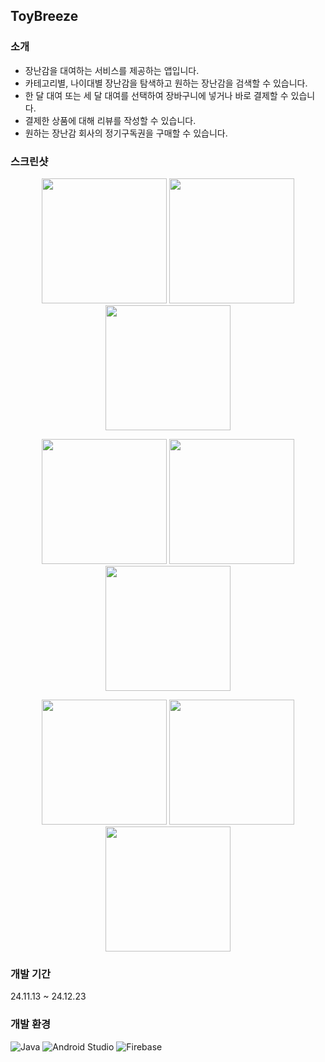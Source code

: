 ## ToyBreeze

### 소개
- 장난감을 대여하는 서비스를 제공하는 앱입니다. 
- 카테고리별, 나이대별 장난감을 탐색하고 원하는 장난감을 검색할 수 있습니다. 
- 한 달 대여 또는 세 달 대여를 선택하여 장바구니에 넣거나 바로 결제할 수 있습니다.
- 결제한 상품에 대해 리뷰를 작성할 수 있습니다. 
- 원하는 장난감 회사의 정기구독권을 구매할 수 있습니다. 
 
### 스크린샷
<p align="center">
  <img src="https://github.com/user-attachments/assets/94d83f22-afb7-4314-b53e-c500104dd32c" width="200"/>
  <img src="https://github.com/user-attachments/assets/8cdc3466-f4d1-432d-89dd-372dccb2da46" width="200"/>
  <img src="https://github.com/user-attachments/assets/698def9b-120e-488b-9c32-6e5ee3c55590" width="200"/>
</p>
<p align="center">
  <img src="https://github.com/user-attachments/assets/35f17516-94e7-4851-bd6d-c0f23d20c22d" width="200"/>
  <img src="https://github.com/user-attachments/assets/5a402d6c-2cc7-44e8-a45e-7e08225e8c76" width="200"/>
  <img src="https://github.com/user-attachments/assets/bd5f3302-f520-44c8-88d4-caa943ad9f2d" width="200"/>
</p>
<p align="center">
  <img src="https://github.com/user-attachments/assets/3c34d39a-bc6b-47b1-a43e-fd7376c1ea74" width="200"/>
  <img src="https://github.com/user-attachments/assets/4ec53630-3f66-41f1-bc7e-742885bacf4a" width="200"/>
  <img src="https://github.com/user-attachments/assets/5283eac2-1cf4-42e7-b9a7-662b1b435b63" width="200"/>
</p>

### 개발 기간
24.11.13 ~ 24.12.23

### 개발 환경
![Java](https://img.shields.io/badge/Java-007396.svg?&style=for-the-badge&logo=openJDK&logoColor=white) ![Android Studio](https://img.shields.io/badge/Android%20Studio-3DDC84.svg?&style=for-the-badge&logo=Android%20Studio&logoColor=white) ![Firebase](https://img.shields.io/badge/Firebase-FFCA28.svg?&style=for-the-badge&logo=Firebase&logoColor=white)

